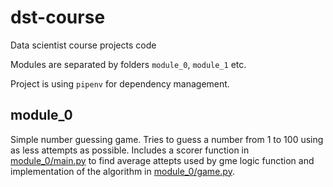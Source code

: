 # dst-course
Data scientist course projects code

Modules are separated by folders ```module_0```, ```module_1``` etc.

Project is using ```pipenv``` for dependency management.

## module_0

Simple number guessing game. Tries to guess a number from 1 to 100 using as less attempts as possible.
Includes a scorer function in [module_0/main.py](./module_0/main.py) to find average attepts used by gme logic function and implementation of the algorithm in [module_0/game.py](./module_0/game.py).
